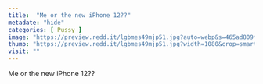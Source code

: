 ```yaml
---
title:  "Me or the new iPhone 12??"
metadate: "hide"
categories: [ Pussy ]
image: "https://preview.redd.it/lgbmes49mjp51.jpg?auto=webp&s=465ad809f99d3346fe7afe55749dc114bab440e1"
thumb: "https://preview.redd.it/lgbmes49mjp51.jpg?width=1080&crop=smart&auto=webp&s=7e29c6819cad0f04a57fd2a424668c448af1174e"
visit: ""
---
```

Me or the new iPhone 12??
